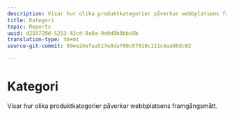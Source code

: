 ```yaml
---
description: Visar hur olika produktkategorier påverkar webbplatsens framgångsmått.
title: Kategori
topic: Reports
uuid: d255720d-5253-43cd-8a0a-9e0d0b0bbc8b
translation-type: tm+mt
source-git-commit: 99ee24efaa517e8da700c67818c111c4aa90dc02

---
```



# Kategori

Visar hur olika produktkategorier påverkar webbplatsens framgångsmått.

